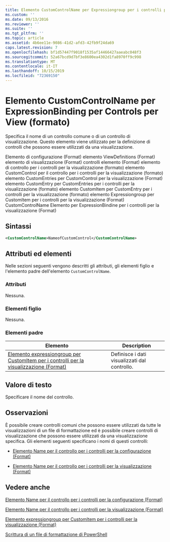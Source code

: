 ```yaml
---
title: Elemento CustomControlName per Expressiongroup per i controlli per la visualizzazione (Format) | Microsoft Docs
ms.custom: ''
ms.date: 09/13/2016
ms.reviewer: ''
ms.suite: ''
ms.tgt_pltfrm: ''
ms.topic: article
ms.assetid: 4b6ee11e-9086-41d2-afd3-42fb9f24da69
caps.latest.revision: 7
ms.openlocfilehash: bf1d57447f9018f1535af14466427aaeabc048f3
ms.sourcegitcommit: 52a67bcd9d7bf3e8600ea4302d1fa8970ff9c998
ms.translationtype: MT
ms.contentlocale: it-IT
ms.lasthandoff: 10/15/2019
ms.locfileid: "72369150"
---
```

# <a name="customcontrolname-element-for-expressionbinding-for-controls-for-view-format"></a>Elemento CustomControlName per ExpressionBinding per Controls per View (formato)

Specifica il nome di un controllo comune o di un controllo di visualizzazione. Questo elemento viene utilizzato per la definizione di controlli che possono essere utilizzati da una visualizzazione.

Elemento di configurazione (Format) elemento ViewDefinitions (Format) elemento di visualizzazione (Format) controlli elemento (Format) elemento di controllo per i controlli per la visualizzazione (formato) elemento CustomControl per il controllo per i controlli per la visualizzazione (formato) elemento CustomEntries per CustomControl per la visualizzazione (Format) elemento CustomEntry per CustomEntries per i controlli per la visualizzazione (formato) elemento CustomItem per CustomEntry per i controlli per la visualizzazione (formato) elemento Expressiongroup per CustomItem per i controlli per la visualizzazione (Format) CustomControlName Elemento per ExpressionBindine per i controlli per la visualizzazione (Format)

## <a name="syntax"></a>Sintassi

```xml
<CustomControlName>NameofCustomControl</CustomControlName>
```

## <a name="attributes-and-elements"></a>Attributi ed elementi

Nelle sezioni seguenti vengono descritti gli attributi, gli elementi figlio e l'elemento padre dell'elemento `CustomControlName`.

### <a name="attributes"></a>Attributi

Nessuna.

### <a name="child-elements"></a>Elementi figlio

Nessuna.

### <a name="parent-elements"></a>Elementi padre

|Elemento|Description|
|-------------|-----------------|
|[Elemento expressiongroup per CustomItem per i controlli per la visualizzazione (Format)](./expressionbinding-element-for-customitem-for-controls-for-view-format.md)|Definisce i dati visualizzati dal controllo.|

## <a name="text-value"></a>Valore di testo

Specificare il nome del controllo.

## <a name="remarks"></a>Osservazioni

È possibile creare controlli comuni che possono essere utilizzati da tutte le visualizzazioni di un file di formattazione ed è possibile creare controlli di visualizzazione che possono essere utilizzati da una visualizzazione specifica. Gli elementi seguenti specificano i nomi di questi controlli:

- [Elemento Name per il controllo per i controlli per la configurazione (Format)](./name-element-for-control-for-controls-for-configuration-format.md)

- [Elemento Name per il controllo per i controlli per la visualizzazione (Format)](./name-element-for-control-for-controls-for-view-format.md)

## <a name="see-also"></a>Vedere anche

[Elemento Name per il controllo per i controlli per la configurazione (Format)](./name-element-for-control-for-controls-for-configuration-format.md)

[Elemento Name per il controllo per i controlli per la visualizzazione (Format)](./name-element-for-control-for-controls-for-view-format.md)

[Elemento expressiongroup per CustomItem per i controlli per la visualizzazione (Format)](./expressionbinding-element-for-customitem-for-controls-for-view-format.md)

[Scrittura di un file di formattazione di PowerShell](./writing-a-powershell-formatting-file.md)
